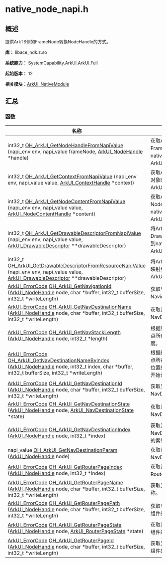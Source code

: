 # native_node_napi.h


## 概述

提供ArkTS侧的FrameNode转换NodeHandle的方式。

**库：** libace_ndk.z.so

**系统能力：** SystemCapability.ArkUI.ArkUI.Full

**起始版本：** 12

**相关模块：**[ArkUI_NativeModule](_ark_u_i___native_module.md)


## 汇总


### 函数

| 名称 | 描述 | 
| -------- | -------- |
| int32_t [OH_ArkUI_GetNodeHandleFromNapiValue](_ark_u_i___native_module.md#oh_arkui_getnodehandlefromnapivalue) (napi_env env, napi_value frameNode, [ArkUI_NodeHandle](_ark_u_i___native_module.md#arkui_nodehandle) \*handle) | 获取ArkTS侧创建的FrameNode节点对象映射到native侧的ArkUI_NodeHandle。  | 
| int32_t [OH_ArkUI_GetContextFromNapiValue](_ark_u_i___native_module.md#oh_arkui_getcontextfromnapivalue) (napi_env env, napi_value value, [ArkUI_ContextHandle](_ark_u_i___native_module.md#arkui_contexthandle-12) \*context) | 获取ArkTS侧创建的UIContext对象映射到native侧的ArkUI_ContextHandle。  | 
| int32_t [OH_ArkUI_GetNodeContentFromNapiValue](_ark_u_i___native_module.md#oh_arkui_getnodecontentfromnapivalue) (napi_env env, napi_value value, [ArkUI_NodeContentHandle](_ark_u_i___native_module.md#arkui_nodecontenthandle) \*content) | 获取ArkTS侧创建的NodeContent对象映射到native侧的ArkUI_NodeContentHandle。  | 
| int32_t [OH_ArkUI_GetDrawableDescriptorFromNapiValue](_ark_u_i___native_module.md#oh_arkui_getdrawabledescriptorfromnapivalue) (napi_env env, napi_value value, [ArkUI_DrawableDescriptor](_ark_u_i___native_module.md#arkui_drawabledescriptor) \*\*drawableDescriptor) | 将ArkTS侧创建的DrawableDescriptor对象映射到native侧的ArkUI_DrawableDescriptor。  | 
| int32_t [OH_ArkUI_GetDrawableDescriptorFromResourceNapiValue](_ark_u_i___native_module.md#oh_arkui_getdrawabledescriptorfromresourcenapivalue) (napi_env env, napi_value value, [ArkUI_DrawableDescriptor](_ark_u_i___native_module.md#arkui_drawabledescriptor) \*\*drawableDescriptor) | 将ArkTS侧创建的$r资源对象映射到native侧的ArkUI_DrawableDescriptor。  | 
| [ArkUI_ErrorCode](_ark_u_i___native_module.md#arkui_errorcode) [OH_ArkUI_GetNavigationId](_ark_u_i___native_module.md#oh_arkui_getnavigationid) ([ArkUI_NodeHandle](_ark_u_i___native_module.md#arkui_nodehandle) node, char \*buffer, int32_t bufferSize, int32_t \*writeLength) | 获取当前节点所在的Navigation组件的ID。  | 
| [ArkUI_ErrorCode](_ark_u_i___native_module.md#arkui_errorcode) [OH_ArkUI_GetNavDestinationName](_ark_u_i___native_module.md#oh_arkui_getnavdestinationname) ([ArkUI_NodeHandle](_ark_u_i___native_module.md#arkui_nodehandle) node, char \*buffer, int32_t bufferSize, int32_t \*writeLength) | 获取当前节点所在的NavDestination组件的名称。  | 
| [ArkUI_ErrorCode](_ark_u_i___native_module.md#arkui_errorcode) [OH_ArkUI_GetNavStackLength](_ark_u_i___native_module.md#oh_arkui_getnavstacklength) ([ArkUI_NodeHandle](_ark_u_i___native_module.md#arkui_nodehandle) node, int32_t \*length) | 根据给定索引值，获取当前节点所在的Navigation栈的长度。  | 
| [ArkUI_ErrorCode](_ark_u_i___native_module.md#arkui_errorcode) [OH_ArkUI_GetNavDestinationNameByIndex](_ark_u_i___native_module.md#oh_arkui_getnavdestinationnamebyindex) ([ArkUI_NodeHandle](_ark_u_i___native_module.md#arkui_nodehandle) node, int32_t index, char \*buffer, int32_t bufferSize, int32_t \*writeLength) | 根据给定索引值，获取当前节点所在的Navigation栈中对应位置的页面名称。 索引值从0开始计数，0为栈底。  | 
| [ArkUI_ErrorCode](_ark_u_i___native_module.md#arkui_errorcode) [OH_ArkUI_GetNavDestinationId](_ark_u_i___native_module.md#oh_arkui_getnavdestinationid) ([ArkUI_NodeHandle](_ark_u_i___native_module.md#arkui_nodehandle) node, char \*buffer, int32_t bufferSize, int32_t \*writeLength) | 获取当前节点所在的NavDestination组件的ID。  | 
| [ArkUI_ErrorCode](_ark_u_i___native_module.md#arkui_errorcode) [OH_ArkUI_GetNavDestinationState](_ark_u_i___native_module.md#oh_arkui_getnavdestinationstate) ([ArkUI_NodeHandle](_ark_u_i___native_module.md#arkui_nodehandle) node, [ArkUI_NavDestinationState](_ark_u_i___native_module.md#arkui_navdestinationstate) \*state) | 获取当前节点所在的NavDestination组件的状态。  | 
| [ArkUI_ErrorCode](_ark_u_i___native_module.md#arkui_errorcode) [OH_ArkUI_GetNavDestinationIndex](_ark_u_i___native_module.md#oh_arkui_getnavdestinationindex) ([ArkUI_NodeHandle](_ark_u_i___native_module.md#arkui_nodehandle) node, int32_t \*index) | 获取当前节点所在的NavDestination组件在页面栈的索引。  | 
| napi_value [OH_ArkUI_GetNavDestinationParam](_ark_u_i___native_module.md#oh_arkui_getnavdestinationparam) ([ArkUI_NodeHandle](_ark_u_i___native_module.md#arkui_nodehandle) node) | 获取当前节点所在的NavDestination组件的参数。  | 
| [ArkUI_ErrorCode](_ark_u_i___native_module.md#arkui_errorcode) [OH_ArkUI_GetRouterPageIndex](_ark_u_i___native_module.md#oh_arkui_getrouterpageindex) ([ArkUI_NodeHandle](_ark_u_i___native_module.md#arkui_nodehandle) node, int32_t \*index) | 获取当前节点所在页面在Router页面栈中的索引。  | 
| [ArkUI_ErrorCode](_ark_u_i___native_module.md#arkui_errorcode) [OH_ArkUI_GetRouterPageName](_ark_u_i___native_module.md#oh_arkui_getrouterpagename) ([ArkUI_NodeHandle](_ark_u_i___native_module.md#arkui_nodehandle) node, char \*buffer, int32_t bufferSize, int32_t \*writeLength) | 获取当前节点所在页面的名称。  | 
| [ArkUI_ErrorCode](_ark_u_i___native_module.md#arkui_errorcode) [OH_ArkUI_GetRouterPagePath](_ark_u_i___native_module.md#oh_arkui_getrouterpagepath) ([ArkUI_NodeHandle](_ark_u_i___native_module.md#arkui_nodehandle) node, char \*buffer, int32_t bufferSize, int32_t \*writeLength) | 获取当前节点所在页面的Page组件的路径。  | 
| [ArkUI_ErrorCode](_ark_u_i___native_module.md#arkui_errorcode) [OH_ArkUI_GetRouterPageState](_ark_u_i___native_module.md#oh_arkui_getrouterpagestate) ([ArkUI_NodeHandle](_ark_u_i___native_module.md#arkui_nodehandle) node, [ArkUI_RouterPageState](_ark_u_i___native_module.md#arkui_routerpagestate) \*state) | 获取当前节点所在页面的Page组件的状态。  | 
| [ArkUI_ErrorCode](_ark_u_i___native_module.md#arkui_errorcode) [OH_ArkUI_GetRouterPageId](_ark_u_i___native_module.md#oh_arkui_getrouterpageid) ([ArkUI_NodeHandle](_ark_u_i___native_module.md#arkui_nodehandle) node, char \*buffer, int32_t bufferSize, int32_t \*writeLength) | 获取当前节点所在页面的Page组件的ID。  | 
